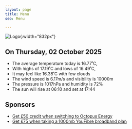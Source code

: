 ```yaml
---
layout: page
title: Menu
seo: Menu

---
```


![Logo](/images/logo.jpg){:width="832px"}

<!-- weather_marker starts -->
## On Thursday, 02 October 2025

- The average temperature today is 16.77˚C,
- With highs of 17.19˚C and lows of 16.49˚C,
- It may feel like 16.38˚C with few clouds
- The wind speed is 6.17m/s and visibility is 10000m
- The pressure is 1017hPa and humidity is 72%
- The sun will rise at 06:10 and set at 17:44

<!-- weather_marker ends -->

## Sponsors

- [Get £50 credit when switching to Octopus Energy](https://bit.ly/3oD1nnS)
- [Get £75 when taking a 1000mb YouFibre broadband plan](https://aklam.io/91zWhU?)
